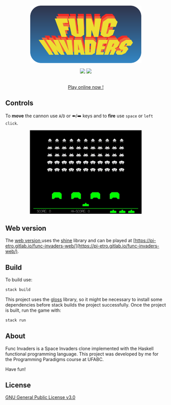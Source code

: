 <p align="center">
  <a href="https://github.com/pi-etro/func-invaders">
    <img src="https://raw.githubusercontent.com/pi-etro/func-invaders/main/img/func_invaders.svg" height="180">
  </a>
</p>
<p align="center">
    <a href="https://www.haskell.org/" alt="Made with Haskell">
        <img src="https://img.shields.io/badge/Made%20with-Haskell-5e5086" /></a>
    <a href="https://www.gnu.org/licenses/gpl-3.0.html" alt="GPLv3">
        <img src="https://img.shields.io/badge/License-GPLv3-CB0000.svg" /></a>
</p>

<br>

<div align="center">
    <a href="https://pi-etro.gitlab.io/func-invaders-web/">Play online now !</a>
</div>

## Controls

To **move** the cannon use `A`/`D` or ⬅️/➡️ keys and to **fire** use `space` or `left click`.

<p align="center">
  <img width="350" src="https://raw.githubusercontent.com/pi-etro/func-invaders/main/img/gameplay.gif">
</p>

## Web version

The [web version ](https://gitlab.com/pi-etro/func-invaders-web) uses the [shine](https://hackage.haskell.org/package/shine) library and can be played at [https://pi-etro.gitlab.io/func-invaders-web/](https://pi-etro.gitlab.io/func-invaders-web/).

## Build

To build use:

```bash
stack build
```
This project uses the [gloss](https://hackage.haskell.org/package/gloss) library, so it might be necessary to install some dependencies before stack builds the project successfully. Once the project is built, run the game with:

```bash
stack run
```

## About

Func Invaders is a Space Invaders clone implemented with the Haskell functional programming language. This project was developed by me for the Programming Paradigms course at UFABC.

Have fun!

## License
[GNU General Public License v3.0](https://www.gnu.org/licenses/gpl-3.0.html)

